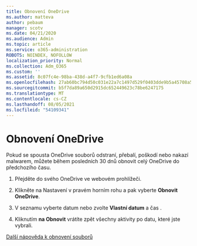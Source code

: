 ```yaml
---
title: Obnovení OneDrive
ms.author: matteva
author: pebaum
manager: scotv
ms.date: 04/21/2020
ms.audience: Admin
ms.topic: article
ms.service: o365-administration
ROBOTS: NOINDEX, NOFOLLOW
localization_priority: Normal
ms.collection: Adm_O365
ms.custom: ''
ms.assetid: 8c07fc4e-98ba-438d-a4f7-9cfb1ed6a08a
ms.openlocfilehash: 27ab60bc794d50c031e22a7c1497d529f0403dde9b5a45708a54495117c1939f
ms.sourcegitcommit: b5f7da89a650d2915dc652449623c78be6247175
ms.translationtype: MT
ms.contentlocale: cs-CZ
ms.lasthandoff: 08/05/2021
ms.locfileid: "54109341"
---
```

# <a name="restore-your-onedrive"></a>Obnovení OneDrive

Pokud se spousta OneDrive souborů odstraní, přebalí, poškodí nebo nakazí malwarem, můžete během posledních 30 dnů obnovit celý OneDrive do předchozího času.
  
1. Přejděte do svého OneDrive ve webovém prohlížeči.
    
2. Klikněte na Nastavení v pravém horním rohu a pak vyberte **Obnovit OneDrive**.
    
3. V seznamu vyberte datum nebo zvolte **Vlastní datum** a čas .
    
4. Kliknutím **na Obnovit** vrátíte zpět všechny aktivity po datu, které jste vybrali. 
    
[Další nápověda k obnovení souborů](https://go.microsoft.com/fwlink/?linkid=872874)
  

